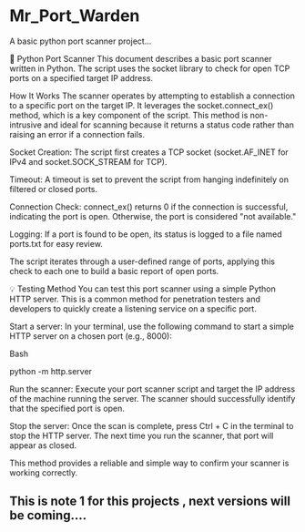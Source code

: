 # Mr_Port_Warden
A basic python port scanner project...

📝 Python Port Scanner
This document describes a basic port scanner written in Python. The script uses the socket library to check for open TCP ports on a specified target IP address.

How It Works
The scanner operates by attempting to establish a connection to a specific port on the target IP. It leverages the socket.connect_ex() method, which is a key component of the script. This method is non-intrusive and ideal for scanning because it returns a status code rather than raising an error if a connection fails.

Socket Creation: The script first creates a TCP socket (socket.AF_INET for IPv4 and socket.SOCK_STREAM for TCP).

Timeout: A timeout is set to prevent the script from hanging indefinitely on filtered or closed ports.

Connection Check: connect_ex() returns 0 if the connection is successful, indicating the port is open. Otherwise, the port is considered "not available."

Logging: If a port is found to be open, its status is logged to a file named ports.txt for easy review.

The script iterates through a user-defined range of ports, applying this check to each one to build a basic report of open ports.

💡 Testing Method
You can test this port scanner using a simple Python HTTP server. This is a common method for penetration testers and developers to quickly create a listening service on a specific port.

Start a server: In your terminal, use the following command to start a simple HTTP server on a chosen port (e.g., 8000):

Bash

python -m http.server <port number>

Run the scanner: Execute your port scanner script and target the IP address of the machine running the server. The scanner should successfully identify that the specified port is open.

Stop the server: Once the scan is complete, press Ctrl + C in the terminal to stop the HTTP server. The next time you run the scanner, that port will appear as closed.

This method provides a reliable and simple way to confirm your scanner is working correctly.

## This is note 1 for this projects , next  versions will be coming....

